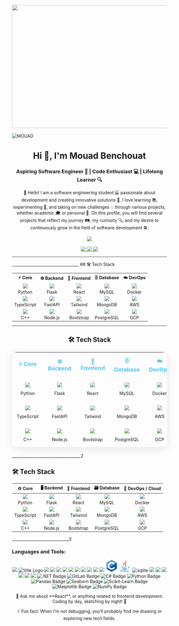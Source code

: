 <p align="center">
 <img width="800" height="400" src="https://github.com/Mouad-Benchouat/Mouad-Benchouat/blob/master/social/yashs.gif">
</p>

![MOUAD](https://capsule-render.vercel.app/api?type=waving&color=gradient&height=200&section=header&text=MOUAD&fontSize=90)


<h1 align="center">Hi 👋, I'm Mouad Benchouat</h1>
<h3 align="center">Aspiring Software Engineer 🚀 | Code Enthusiast 💻 | Lifelong Learner 🔍</h3>

<p align="center">👋 Hello! I am a software engineering student 💻 passionate about development and creating innovative solutions 🚀. I love learning 📚, experimenting 🧪, and taking on new challenges 💡 through various projects, whether academic 🎓 or personal 🌱. On this profile, you will find several projects that reflect my journey 🛤️, my curiosity 🔍, and my desire to continuously grow in the field of software development 🛠️.</p>

<p align="center">
<a href="https://www.linkedin.com/in/mouad-benchouat-727087314/"><img src="https://img.shields.io/badge/linkedin-%230077B5.svg?&style=for-the-badge&logo=linkedin&logoColor=white" height=25></a> 
</p>

<p align="center">
  <a href="https://github.com/Mouad-Benchouat">
    <img src="https://badges.pufler.dev/visits/Mouad-Benchouat/Mouad-Benchouat?style=flat-square&color=black&logo=github">
  </a>
  <a href="https://github.com/Mouad-Benchouat?tab=repositories">
    <img src="https://badges.pufler.dev/repos/Mouad-Benchouat?style=flat-square&color=black&logo=github">
  </a>
  <a href="https://github.com/Mouad-Benchouat"><img src="https://img.shields.io/github/followers/Mouad-Benchouat?style=social"></a>
</p>

<hr>
__________________________________
## 🛠️ Tech Stack

<table align="center">
  <tr>
    <th>⚡ Core</th>
    <th>🌐 Backend</th>
    <th>🎨 Frontend</th>
    <th>🗄️ Database</th>
    <th>☁️ DevOps</th>
  </tr>
  <tr align="center">
    <td><img src="https://cdn.jsdelivr.net/gh/devicons/devicon/icons/python/python-original.svg" width="40"/><br>Python</td>
    <td><img src="https://cdn.jsdelivr.net/gh/devicons/devicon/icons/flask/flask-original.svg" width="40"/><br>Flask</td>
    <td><img src="https://cdn.jsdelivr.net/gh/devicons/devicon/icons/react/react-original.svg" width="40"/><br>React</td>
    <td><img src="https://cdn.jsdelivr.net/gh/devicons/devicon/icons/mysql/mysql-original.svg" width="40"/><br>MySQL</td>
    <td><img src="https://cdn.jsdelivr.net/gh/devicons/devicon/icons/docker/docker-original.svg" width="40"/><br>Docker</td>
  </tr>
  <tr align="center">
    <td><img src="https://cdn.jsdelivr.net/gh/devicons/devicon/icons/typescript/typescript-original.svg" width="40"/><br>TypeScript</td>
    <td><img src="https://cdn.jsdelivr.net/gh/devicons/devicon/icons/fastapi/fastapi-original.svg" width="40"/><br>FastAPI</td>
    <td><img src="https://cdn.jsdelivr.net/gh/devicons/devicon/icons/tailwindcss/tailwindcss-plain.svg" width="40"/><br>Tailwind</td>
    <td><img src="https://cdn.jsdelivr.net/gh/devicons/devicon/icons/mongodb/mongodb-original.svg" width="40"/><br>MongoDB</td>
    <td><img src="https://cdn.jsdelivr.net/gh/devicons/devicon/icons/amazonwebservices/amazonwebservices-original.svg" width="40"/><br>AWS</td>
  </tr>
  <tr align="center">
    <td><img src="https://cdn.jsdelivr.net/gh/devicons/devicon/icons/cplusplus/cplusplus-original.svg" width="40"/><br>C++</td>
    <td><img src="https://cdn.jsdelivr.net/gh/devicons/devicon/icons/nodejs/nodejs-original.svg" width="40"/><br>Node.js</td>
    <td><img src="https://cdn.jsdelivr.net/gh/devicons/devicon/icons/bootstrap/bootstrap-original.svg" width="40"/><br>Bootstrap</td>
    <td><img src="https://cdn.jsdelivr.net/gh/devicons/devicon/icons/postgresql/postgresql-original.svg" width="40"/><br>PostgreSQL</td>
    <td><img src="https://cdn.jsdelivr.net/gh/devicons/devicon/icons/googlecloud/googlecloud-original.svg" width="40"/><br>GCP</td>
  </tr>
</table>


________________________________
<!-- Niveau Ultime - Tech Stack avec effet premium -->

<h2 align="center">🛠️ Tech Stack</h2>

<style>
.tech-stack {
  border-collapse: collapse;
  margin: 20px auto;
  border-radius: 15px;
  overflow: hidden;
  box-shadow: 0 4px 30px rgba(0,0,0,0.1);
  backdrop-filter: blur(5px);
  -webkit-backdrop-filter: blur(5px);
}
.tech-stack th, .tech-stack td {
  padding: 15px;
  text-align: center;
  background: rgba(255, 255, 255, 0.1);
}
.tech-stack th {
  background: rgba(255, 255, 255, 0.2);
  font-size: 18px;
  color: #4fc3f7;
}
.tech-stack td {
  transition: all 0.3s ease;
  border: 1px solid rgba(255,255,255,0.2);
  border-right: none;
  border-left: none;
}
.tech-stack td:hover {
  transform: scale(1.1);
  background: rgba(79, 195, 247, 0.15);
  border-radius: 10px;
}
.tech-stack img {
  width: 40px;
  margin-bottom: 8px;
}
</style>

<table class="tech-stack">
  <tr>
    <th>⚡ Core</th>
    <th>🌐 Backend</th>
    <th>🎨 Frontend</th>
    <th>🗄️ Database</th>
    <th>☁️ DevOps</th>
  </tr>
  <tr>
    <td><img src="https://cdn.jsdelivr.net/gh/devicons/devicon/icons/python/python-original.svg"><br>Python</td>
    <td><img src="https://cdn.jsdelivr.net/gh/devicons/devicon/icons/flask/flask-original.svg"><br>Flask</td>
    <td><img src="https://cdn.jsdelivr.net/gh/devicons/devicon/icons/react/react-original.svg"><br>React</td>
    <td><img src="https://cdn.jsdelivr.net/gh/devicons/devicon/icons/mysql/mysql-original.svg"><br>MySQL</td>
    <td><img src="https://cdn.jsdelivr.net/gh/devicons/devicon/icons/docker/docker-original.svg"><br>Docker</td>
  </tr>
  <tr>
    <td><img src="https://cdn.jsdelivr.net/gh/devicons/devicon/icons/typescript/typescript-original.svg"><br>TypeScript</td>
    <td><img src="https://cdn.jsdelivr.net/gh/devicons/devicon/icons/fastapi/fastapi-original.svg"><br>FastAPI</td>
    <td><img src="https://cdn.jsdelivr.net/gh/devicons/devicon/icons/tailwindcss/tailwindcss-plain.svg"><br>Tailwind</td>
    <td><img src="https://cdn.jsdelivr.net/gh/devicons/devicon/icons/mongodb/mongodb-original.svg"><br>MongoDB</td>
    <td><img src="https://cdn.jsdelivr.net/gh/devicons/devicon/icons/amazonwebservices/amazonwebservices-original.svg"><br>AWS</td>
  </tr>
  <tr>
    <td><img src="https://cdn.jsdelivr.net/gh/devicons/devicon/icons/cplusplus/cplusplus-original.svg"><br>C++</td>
    <td><img src="https://cdn.jsdelivr.net/gh/devicons/devicon/icons/nodejs/nodejs-original.svg"><br>Node.js</td>
    <td><img src="https://cdn.jsdelivr.net/gh/devicons/devicon/icons/bootstrap/bootstrap-original.svg"><br>Bootstrap</td>
    <td><img src="https://cdn.jsdelivr.net/gh/devicons/devicon/icons/postgresql/postgresql-original.svg"><br>PostgreSQL</td>
    <td><img src="https://cdn.jsdelivr.net/gh/devicons/devicon/icons/googlecloud/googlecloud-original.svg"><br>GCP</td>
  </tr>
</table>






___________________________________2


## 🛠️ Tech Stack

<table align="center">
  <thead>
    <tr>
      <th align="center">⚙️ Core</th>
      <th align="center">🖥️ Backend</th>
      <th align="center">🎨 Frontend</th>
      <th align="center">🗃️ Database</th>
      <th align="center">🚀 DevOps / Cloud</th>
    </tr>
  </thead>
  <tbody>
    <tr align="center">
      <td>
        <img src="https://cdn.jsdelivr.net/gh/devicons/devicon/icons/python/python-original.svg" width="40"/><br>Python
      </td>
      <td>
        <img src="https://cdn.jsdelivr.net/gh/devicons/devicon/icons/flask/flask-original.svg" width="40"/><br>Flask
      </td>
      <td>
        <img src="https://cdn.jsdelivr.net/gh/devicons/devicon/icons/react/react-original.svg" width="40"/><br>React
      </td>
      <td>
        <img src="https://cdn.jsdelivr.net/gh/devicons/devicon/icons/mysql/mysql-original.svg" width="40"/><br>MySQL
      </td>
      <td>
        <img src="https://cdn.jsdelivr.net/gh/devicons/devicon/icons/docker/docker-original.svg" width="40"/><br>Docker
      </td>
    </tr>
    <tr align="center">
      <td>
        <img src="https://cdn.jsdelivr.net/gh/devicons/devicon/icons/typescript/typescript-original.svg" width="40"/><br>TypeScript
      </td>
      <td>
        <img src="https://cdn.jsdelivr.net/gh/devicons/devicon/icons/fastapi/fastapi-original.svg" width="40"/><br>FastAPI
      </td>
      <td>
        <img src="https://cdn.jsdelivr.net/gh/devicons/devicon/icons/tailwindcss/tailwindcss-plain.svg" width="40"/><br>Tailwind
      </td>
      <td>
        <img src="https://cdn.jsdelivr.net/gh/devicons/devicon/icons/mongodb/mongodb-original.svg" width="40"/><br>MongoDB
      </td>
      <td>
        <img src="https://cdn.jsdelivr.net/gh/devicons/devicon/icons/amazonwebservices/amazonwebservices-original.svg" width="40"/><br>AWS
      </td>
    </tr>
    <tr align="center">
      <td>
        <img src="https://cdn.jsdelivr.net/gh/devicons/devicon/icons/cplusplus/cplusplus-original.svg" width="40"/><br>C++
      </td>
      <td>
        <img src="https://cdn.jsdelivr.net/gh/devicons/devicon/icons/nodejs/nodejs-original.svg" width="40"/><br>Node.js
      </td>
      <td>
        <img src="https://cdn.jsdelivr.net/gh/devicons/devicon/icons/bootstrap/bootstrap-original.svg" width="40"/><br>Bootstrap
      </td>
      <td>
        <img src="https://cdn.jsdelivr.net/gh/devicons/devicon/icons/postgresql/postgresql-original.svg" width="40"/><br>PostgreSQL
      </td>
      <td>
        <img src="https://cdn.jsdelivr.net/gh/devicons/devicon/icons/googlecloud/googlecloud-original.svg" width="40"/><br>GCP
      </td>
    </tr>
  </tbody>
</table>








_____________________________3
<h3 align="left">Languages and Tools:</h3>
<p align="center">
<img src="https://img.shields.io/badge/React%20-%2361DAFB.svg?&style=for-the-badge&logo=React&logoColor=black" />
 <img src="https://vitejs.dev/logo.svg" alt="Vite Logo" width="40" height="40" />
<img src="https://img.shields.io/badge/Symfony%20-%23000000.svg?&style=for-the-badge&logo=Symfony&logoColor=white" />
<img src="https://img.shields.io/badge/TailwindCSS%20-%2338B2AC.svg?&style=for-the-badge&logo=TailwindCSS&logoColor=white" />
<img src="https://img.shields.io/badge/javascript%20-%23323330.svg?&style=for-the-badge&logo=javascript&logoColor=%23F7DF1E"/> 
<img src="https://img.shields.io/badge/html5%20-%23E34F26.svg?&style=for-the-badge&logo=html5&logoColor=white"/> 
<img src="https://img.shields.io/badge/css3%20-%231572B6.svg?&style=for-the-badge&logo=css3&logoColor=white"/> 
<img src="https://img.shields.io/badge/python%20-%2314354C.svg?&style=for-the-badge&logo=python&logoColor=white"/> 
<img src="https://img.shields.io/badge/c++%20-%2300599C.svg?&style=for-the-badge&logo=c%2B%2B&ogoColor=white"/> 
<img src="https://img.shields.io/badge/git%20-%23F05033.svg?&style=for-the-badge&logo=git&logoColor=white"/> 
<img src="https://img.shields.io/badge/github%20-%23121011.svg?&style=for-the-badge&logo=github&logoColor=white"/> 
<img src="https://img.shields.io/badge/bootstrap%20-%23563D7C.svg?&style=for-the-badge&logo=bootstrap&logoColor=white" />
<img src="https://raw.githubusercontent.com/devicons/devicon/master/icons/c/c-original.svg" alt="c" width="40" height="40"/> 
<img src="https://raw.githubusercontent.com/devicons/devicon/master/icons/java/java-original.svg" alt="java" width="40" height="40"/> 
<img src="https://www.vectorlogo.zone/logos/sqlite/sqlite-icon.svg" alt="sqlite" width="40" height="40"/>
<img src="https://img.shields.io/badge/mysql-%2300f.svg?&style=for-the-badge&logo=mysql&logoColor=white"/>
 <img src="https://img.shields.io/badge/Apache-%23D22128.svg?&style=for-the-badge&logo=apache&logoColor=white" />
 <img src="https://img.shields.io/badge/Apache%20Tomcat-%23F8DC75.svg?&style=for-the-badge&logo=apache-tomcat&logoColor=black" />
 <img src="https://img.shields.io/badge/MariaDB-%23003545.svg?&style=for-the-badge&logo=mariadb&logoColor=white" />
 <img src="https://img.shields.io/badge/API%20Platform-%230000FF.svg?&style=for-the-badge&logo=api-platform&logoColor=white" />
 <img src="https://img.shields.io/badge/TypeScript%20-%232F74C0.svg?&style=for-the-badge&logo=TypeScript&logoColor=white" />
 <img src="https://img.shields.io/badge/.NET%20-%23007C5D.svg?&style=for-the-badge&logo=.net&logoColor=white" alt=".NET Badge">
 <img src="https://img.shields.io/badge/gitlab-%23181717.svg?&style=for-the-badge&logo=gitlab&logoColor=white" alt="GitLab Badge">
 <img src="https://img.shields.io/badge/c%23-%23239120.svg?&style=for-the-badge&logo=c-sharp&logoColor=white" alt="C# Badge">
 <img src="https://img.shields.io/badge/python-%233776AB.svg?&style=for-the-badge&logo=python&logoColor=white" alt="Python Badge">
 <img src="https://img.shields.io/badge/pandas-%23150458.svg?&style=for-the-badge&logo=pandas&logoColor=white" alt="Pandas Badge">
 <img src="https://img.shields.io/badge/seaborn-%23004B87.svg?&style=for-the-badge&logo=seaborn&logoColor=white" alt="Seaborn Badge">
 <img src="https://img.shields.io/badge/Sklearn-%23004B87.svg?&style=for-the-badge&logo=scikit-learn&logoColor=white" alt="Scikit-Learn Badge">
 <img src="https://img.shields.io/badge/matplotlib-%2300A8E8.svg?&style=for-the-badge&logo=matplotlib&logoColor=white" alt="Matplotlib Badge">
 <img src="https://img.shields.io/badge/numpy-%23013243.svg?&style=for-the-badge&logo=numpy&logoColor=white" alt="NumPy Badge">
</p>


<p align="center">💬 Ask me about **React**, or anything related to frontend development. Coding by day, sketching by night! 🎨</p>

<p align="center">⚡ Fun fact: When I’m not debugging, you’ll probably find me drawing or exploring new tech fields.</p>










